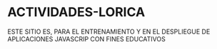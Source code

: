 # ACTIVIDADES-LORICA
ESTE SITIO ES, PARA EL ENTRENAMIENTO Y EN EL DESPLIEGUE DE APLICACIONES JAVASCRIP CON FINES EDUCATIVOS
